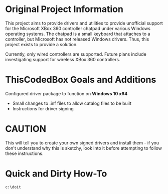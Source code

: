 # Original Project Information #

This project aims to provide drivers and utilities to provide unofficial support for the Microsoft XBox 360 controller chatpad under various Windows operating systems.  The chatpad is a small keyboard that attaches to a controller, but Microsoft has not released Windows drivers.  Thus, this project exists to provide a solution.

Currently, only wired controllers are supported.  Future plans include investigating support for wireless XBox 360 controllers.

# ThisCodedBox Goals and Additions #

Configured driver package to function on **Windows 10 x64**
- Small changes to .inf files to allow catalog files to be built
- Instructions for driver signing

# CAUTION #

This will tell you to create your own signed drivers and install them - if you don't understand why this is sketchy, look into it before attempting to follow these instructions.

# Quick and Dirty How-To #

	c:\doit

